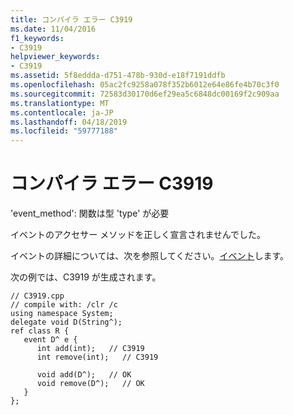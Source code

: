 ```yaml
---
title: コンパイラ エラー C3919
ms.date: 11/04/2016
f1_keywords:
- C3919
helpviewer_keywords:
- C3919
ms.assetid: 5f8eddda-d751-478b-930d-e18f7191ddfb
ms.openlocfilehash: 05ac2fc9258a078f352b6012e64e86fe4b70c3f0
ms.sourcegitcommit: 72583d30170d6ef29ea5c6848dc00169f2c909aa
ms.translationtype: MT
ms.contentlocale: ja-JP
ms.lasthandoff: 04/18/2019
ms.locfileid: "59777188"
---
```

# <a name="compiler-error-c3919"></a>コンパイラ エラー C3919

'event_method': 関数は型 'type' が必要

イベントのアクセサー メソッドを正しく宣言されませんでした。

イベントの詳細については、次を参照してください。[イベント](../../extensions/event-cpp-component-extensions.md)します。

次の例では、C3919 が生成されます。

```
// C3919.cpp
// compile with: /clr /c
using namespace System;
delegate void D(String^);
ref class R {
   event D^ e {
      int add(int);   // C3919
      int remove(int);   // C3919

      void add(D^);   // OK
      void remove(D^);   // OK
   }
};
```